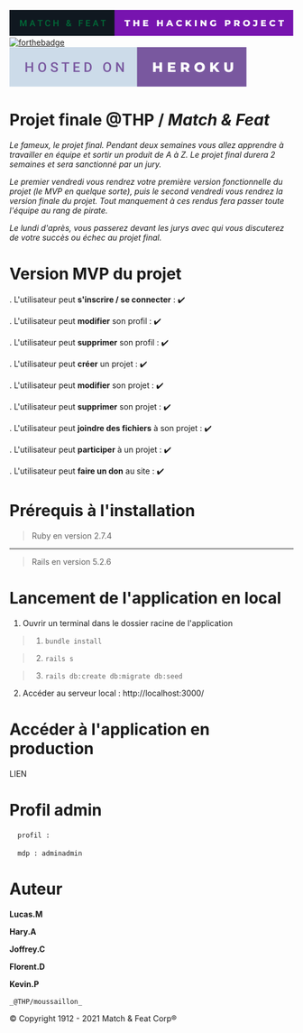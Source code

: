 [![forthebadge](https://raw.githubusercontent.com/KevinPiriou/readme-parts/master/Badges/match-&-feat-the-hacking-project.svg)](https://raw.githubusercontent.com/KevinPiriou/readme-parts/master/Badges/match-&-feat-the-hacking-project.svg)
[![forthebadge](https://forthebadge.com/images/badges/made-with-ruby.svg)](https://forthebadge.com/images/badges/made-with-ruby.svg)
[![forthebadge](https://raw.githubusercontent.com/fleopaulD/README-parts/main/Badges/ftb-hosted-on-heroku.svg)](https://raw.githubusercontent.com/fleopaulD/README-parts/main/Badges/ftb-hosted-on-heroku.svg)


# Projet finale @THP / _**Match & Feat**_

_Le fameux, le projet final. Pendant deux semaines vous allez apprendre à travailler en équipe et sortir un produit de A à Z. Le projet final durera 2 semaines et sera sanctionné par un jury._

_Le premier vendredi vous rendrez votre première version fonctionnelle du projet (le MVP en quelque sorte), puis le second vendredi vous rendrez la version finale du projet. Tout manquement à ces rendus fera passer toute l'équipe au rang de pirate._

_Le lundi d'après, vous passerez devant les jurys avec qui vous discuterez de votre succès ou échec au projet final._

# Version MVP du projet

. L'utilisateur peut __s'inscrire / se connecter__ : :heavy_check_mark:

. L'utilisateur peut __modifier__ son profil : :heavy_check_mark:

. L'utilisateur peut __supprimer__ son profil : :heavy_check_mark:

. L'utilisateur peut __créer__ un projet : :heavy_check_mark:

. L'utilisateur peut __modifier__ son projet : :heavy_check_mark:

. L'utilisateur peut __supprimer__ son projet : :heavy_check_mark:

. L'utilisateur peut __joindre des fichiers__ à son projet : :heavy_check_mark:

. L'utilisateur peut __participer__ à un projet : :heavy_check_mark:

. L'utilisateur peut __faire un don__ au site : :heavy_check_mark:



# Prérequis à l'installation

> Ruby en version 2.7.4
***
> Rails en version 5.2.6

# Lancement de l'application en local
  1. Ouvrir un terminal dans le dossier racine de l'application
  > 1. ```bundle install```

  > 2. ```rails s```

  > 3. ```rails db:create db:migrate db:seed```

  2. Accéder au serveur local : http://localhost:3000/

# Accéder à l'application en production
  LIEN

# Profil admin
      profil : 
      
      mdp : adminadmin


# Auteur
**Lucas.M**

**Hary.A**

**Joffrey.C**

**Florent.D**

**Kevin.P**

    _@THP/moussaillon_

© Copyright 1912 - 2021 Match & Feat Corp®

